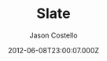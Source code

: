 ---
title: Slate
github: https://github.com/jasoncostello/slate
demo: https://jasoncostello.github.io/slate/
author: Jason Costello
ssg:
  - Jekyll
cms:
  - Markdown
date: 2012-06-08T23:00:07.000Z
description: >-
  Slate is theme for your GitHub Pages or Jekyll site.
  https://jasoncostello.github.io/slate
draft: true
publish_date: '2012-06-08T23:00:07Z'
update_date: '2017-02-28T07:01:39Z'
github_star: 156
github_fork: 131
---